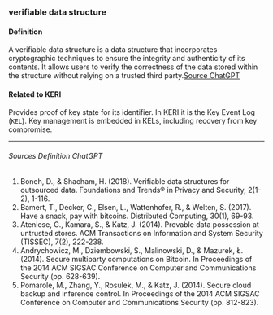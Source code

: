 ### verifiable data structure

<h4>Definition</h4><p>A verifiable data structure is a data structure that incorporates cryptographic techniques to ensure the integrity and authenticity of its contents. It allows users to verify the correctness of the data stored within the structure without relying on a trusted third party.<a href="#Sources-Definition-ChatGPT">Source ChatGPT</a></p><h4>Related to KERI</h4><p>Provides proof of key state for its identifier. In KERI it is the Key Event Log (<code>KEL</code>). Key management is embedded in KELs, including recovery from key compromise.</p><hr><h6>Sources Definition ChatGPT</h6><ol><li>Boneh, D., &amp; Shacham, H. (2018). Verifiable data structures for outsourced data. Foundations and Trends® in Privacy and Security, 2(1-2), 1-116.</li><li>Bamert, T., Decker, C., Elsen, L., Wattenhofer, R., &amp; Welten, S. (2017). Have a snack, pay with bitcoins. Distributed Computing, 30(1), 69-93.</li><li>Ateniese, G., Kamara, S., &amp; Katz, J. (2014). Provable data possession at untrusted stores. ACM Transactions on Information and System Security (TISSEC), 7(2), 222-238.</li><li>Andrychowicz, M., Dziembowski, S., Malinowski, D., &amp; Mazurek, Ł. (2014). Secure multiparty computations on Bitcoin. In Proceedings of the 2014 ACM SIGSAC Conference on Computer and Communications Security (pp. 628-639).</li><li>Pomarole, M., Zhang, Y., Rosulek, M., &amp; Katz, J. (2014). Secure cloud backup and inference control. In Proceedings of the 2014 ACM SIGSAC Conference on Computer and Communications Security (pp. 812-823).</li></ol>